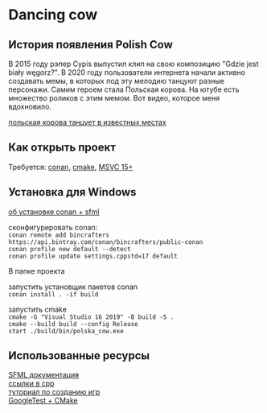 # Dancing cow
## История появления Polish Cow

В 2015 году рэпер Cypis выпустил клип на свою композицию "Gdzie jest biały węgorz?". В 2020 году пользователи интернета начали активно создавать мемы, в которых под эту мелодию танцуют разные персонажи. Самим героем стала Польская корова. На ютубе есть множество роликов с этим мемом. Вот видео, которое меня вдохновило.

[польская корова танцует в известных местах](https://www.youtube.com/watch?v=RDIFwM9ba4I)

## Как открыть проект

Требуется: [conan](https://conan.io/downloads.html), [cmake](https://cmake.org/download/), [MSVC 15+](https://visualstudio.microsoft.com/ru/downloads/)

## Установка для Windows 
[об установке conan + sfml](https://leinnan.github.io/blog/conan-adventuressfml-and-entt-in-c.html)

сконфигурировать conan: \
`conan remote add bincrafters https://api.bintray.com/conan/bincrafters/public-conan` \
`conan profile new default --detect` \
`conan profile update settings.cppstd=17 default` 

В папке проекта 

запустить установщик пакетов conan \
`conan install . -if build` 

запустить cmake \
`cmake -G "Visual Studio 16 2019" -B build -S .` \
`cmake --build build --config Release` \
`start ./build/bin/polska_cow.exe`

## Использованные ресурсы

[SFML документация](https://www.sfml-dev.org/documentation/2.5.1/classsf_1_1Sprite.php) \
[ссылки в cpp](https://ravesli.com/urok-88-ssylki/) \
[туториал по созданию игр](https://www.youtube.com/playlist?list=PLMgDVIa0Pg8WrI9WmZR09xAbfXyfkqKWy) \
[GoogleTest + CMake](https://google.github.io/googletest/quickstart-cmake.html) 


